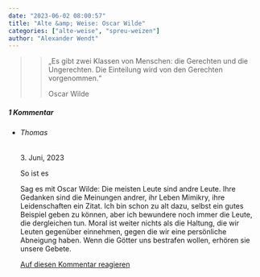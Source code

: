 ```yaml
---
date: "2023-06-02 08:00:57"
title: "Alte &amp; Weise: Oscar Wilde"
categories: ["alte-weise", "spreu-weizen"]
author: "Alexander Wendt"
---
```


>> „Es gibt zwei Klassen von Menschen: die Gerechten und die
>> Ungerechten. Die Einteilung wird von den Gerechten vorgenommen.“
>> 
>> Oscar Wilde

<!--more-->
<h5 class="comments-h">
1 Kommentar </h5>
<ul class="commentlist">
<li class="comment even thread-even depth-1 clearfix" id="li-comment-119702">
<h6 class="author">Thomas</h6> <span class="date">3. Juni, 2023</span>



So ist es

Sag es mit Oscar Wilde: Die meisten Leute sind andre Leute. Ihre Gedanken sind die Meinungen andrer, ihr Leben Mimikry, ihre Leidenschaften ein Zitat. Ich bin schon zu alt dazu, selbst ein gutes Beispiel geben zu können, aber ich bewundere noch immer die Leute, die dergleichen tun. Moral ist weiter nichts als die Haltung, die wir Leuten gegenüber einnehmen, gegen die wir eine persönliche Abneigung haben. Wenn die Götter uns bestrafen wollen, erhören sie unsere Gebete.

<a rel="nofollow" class="comment-reply-link" href="#comment-119702" data-commentid="119702" data-postid="17302" data-belowelement="comment-119702" data-respondelement="respond" data-replyto="Antworte auf Thomas" aria-label="Antworte auf Thomas">Auf diesen Kommentar reagieren</a> 


</li>
</ul>
